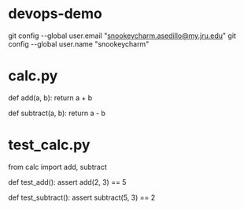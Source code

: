 # devops-demo
git config --global user.email "snookeycharm.asedillo@my.jru.edu"
  git config --global user.name "snookeycharm"
# calc.py

def add(a, b):
    return a + b

def subtract(a, b):
    return a - b
# test_calc.py
from calc import add, subtract

def test_add():
    assert add(2, 3) == 5

def test_subtract():
    assert subtract(5, 3) == 2
